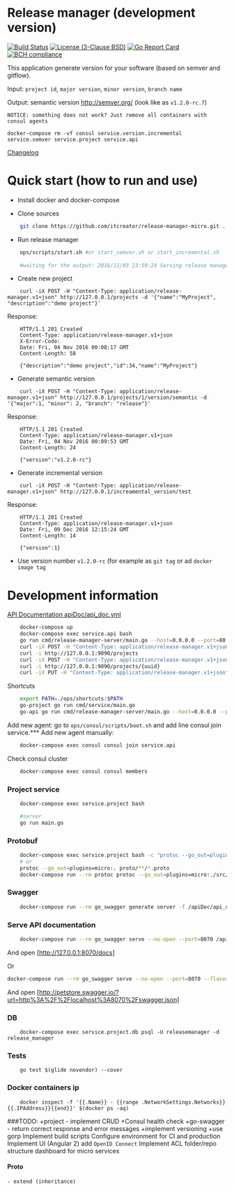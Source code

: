 Release manager (development version)
=====================================

[![Build Status](https://travis-ci.org/itcreator/release-manager-micro.svg?branch=master)](https://travis-ci.org/itcreator/release-manager-micro)
[![License (3-Clause BSD)](https://img.shields.io/:license-BSD%203--Clause-blue.svg)](LICENSE)
[![Go Report Card](https://goreportcard.com/badge/github.com/itcreator/release-manager-micro)](https://goreportcard.com/report/github.com/itcreator/release-manager-micro)
[![BCH compliance](https://bettercodehub.com/edge/badge/itcreator/release-manager-micro?branch=master)](https://bettercodehub.com/)

This application generate version for your software (based on semver and gitflow).
 
Input: `project id`, `major version`, `minor version`, `branch name`

Output: semantic version http://semver.org/ (look like as `v1.2.0-rc.7`)

```
NOTICE: something does not work? Just remove all containers with consul agents

docker-compose rm -vf consul service.version.incremental service.semver service.project service.api
```


[Changelog](changelog.md)

# Quick start (how to run and use)

- Install docker and docker-compose

- Clone sources
```bash
    git clone https://github.com/itcreator/release-manager-micro.git .
```

- Run release manager
```bash
    ops/scripts/start.sh #or start_semver.sh or start_incremental.sh
    
    #waiting for the output: 2016/11/03 23:59:24 Serving release manager at http://[::]:80
```

- Create new project
```
    curl -iX POST -H "Content-Type: application/release-manager.v1+json" http://127.0.0.1/projects -d '{"name":"MyProject", "description":"demo project"}'
```
Response: 
```
    HTTP/1.1 201 Created
    Content-Type: application/release-manager.v1+json
    X-Error-Code: 
    Date: Fri, 04 Nov 2016 00:08:17 GMT
    Content-Length: 58
    
    {"description":"demo project","id":34,"name":"MyProject"}
```

- Generate semantic version
```
    curl -iX POST -H "Content-Type: application/release-manager.v1+json" http://127.0.0.1/projects/1/version/semantic -d '{"major":1, "minor": 2, "branch": "release"}'
```

Response:
```
    HTTP/1.1 201 Created
    Content-Type: application/release-manager.v1+json
    Date: Fri, 04 Nov 2016 00:09:53 GMT
    Content-Length: 24
    
    {"version":"v1.2.0-rc"}
```


- Generate incremental version
```
    curl -iX POST -H "Content-Type: application/release-manager.v1+json" http://127.0.0.1/increamental_version/test
```

Response:
```
    HTTP/1.1 201 Created
    Content-Type: application/release-manager.v1+json
    Date: Fri, 09 Dec 2016 12:15:24 GMT
    Content-Length: 14
    
    {"version":1}
```
- Use version number `v1.2.0-rc` (for example as `git tag` or ad `docker image tag`


# Development information
[API Documentation apiDoc/api_doc.yml](apiDoc/api_doc.yml)

```bash
    docker-compose up
    docker-compose exec service.api bash
    go run cmd/release-manager-server/main.go --host=0.0.0.0 --port=80
    curl -iX POST -H "Content-Type: application/release-manager.v1+json" http://127.0.0.1:9090/projects/{uuid}/version/semantic -d '{"major":1, "minor": 3, "branch": "release"}'
    curl -i http://127.0.0.1:9090/projects
    curl -iX POST -H "Content-Type: application/release-manager.v1+json" http://127.0.0.1:9090/projects -d '{"name":"MyProject", "description":"demo project"}'
    curl -i http://127.0.0.1:9090/projects/{uuid}
    curl -iX PUT -H "Content-Type: application/release-manager.v1+json" http://127.0.0.1:9090/projects/{uuid} -d '{"name":"Project 5!", "description":"demo project 5"}'
```

Shortcuts
```bash
    export PATH=./ops/shortcuts:$PATH
    go-project go run cmd/service/main.go
    go-api go run cmd/release-manager-server/main.go --host=0.0.0.0 --port=80
```


Add new agent: go to `ops/consul/scripts/boot.sh` and add line  consul join service.***
Add new agent manually:
```bash
    docker-compose exec consul consul join service.api
```
 
Check consul cluster
```bash
    docker-compose exec consul consul members
```


### Project service
```bash
    docker-compose exec service.project bash

    #server 
    go run main.go

```

### Protobuf
```bash
    docker-compose exec service.project bash -c "protoc --go_out=plugins=micro:. proto/**/*.proto"
    # or
    protoc --go_out=plugins=micro:. proto/**/*.proto
    docker-compose run --rm protoc protoc --go_out=plugins=micro:./src/project proto/project/*.proto
```


### Swagger
```bash
    docker-compose run --rm go_swagger generate server -f /apiDoc/api_doc.yml
```

### Serve API documentation
```bash
    docker-compose run --rm go_swagger serve --no-open --port=8070 /apiDoc/api_doc.yml
```

And open [http://127.0.0.1:8070/docs]

Or

```bash
docker-compose run --rm go_swagger serve --no-open --port=8070 --flavor=swagger /apiDoc/api_doc.yml
```

And open [http://petstore.swagger.io/?url=http%3A%2F%2Flocalhost%3A8070%2Fswagger.json]

### DB
```
    docker-compose exec service.project.db psql -U releasemanager -d release_manager
```

### Tests
```
    go test $(glide novendor) --cover
```

### Docker containers ip
```
    docker inspect -f '{{.Name}} - {{range .NetworkSettings.Networks}}{{.IPAddress}}{{end}}' $(docker ps -aq)
```

###TODO:
+project - implement CRUD
+Consul health check
+go-swagger - return correct response and error messages
+implement versioning
+use gorp
Implement build scripts
Configure environment for CI and production
Implement UI (Angular 2)
add `OpenID Connect`
Implement ACL
folder/repo structure
dashboard for micro services
 

#### Proto
    - extend (inheritance)
